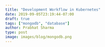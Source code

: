 ```yaml
---
title: "Development Workflow in Kubernetes"
date: 2019-09-05T23:19:44-07:00
draft: true
tags: ["mongodb", "database"]
author: Prabhat Sharma
type: post
image: images/blog/mongodb.png
---
```


